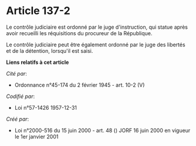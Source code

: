 # Article 137-2

Le contrôle judiciaire est ordonné par le juge d'instruction, qui statue après avoir recueilli les réquisitions du procureur
de la République.

Le contrôle judiciaire peut être également ordonné par le juge des libertés et de la détention, lorsqu'il est saisi.

**Liens relatifs à cet article**

_Cité par_:

  - Ordonnance n°45-174 du 2 février 1945 - art. 10-2 (V)

_Codifié par_:

  - Loi n°57-1426 1957-12-31

_Créé par_:

  - Loi n°2000-516 du 15 juin 2000 - art. 48 () JORF 16 juin 2000 en vigueur le 1er janvier 2001
